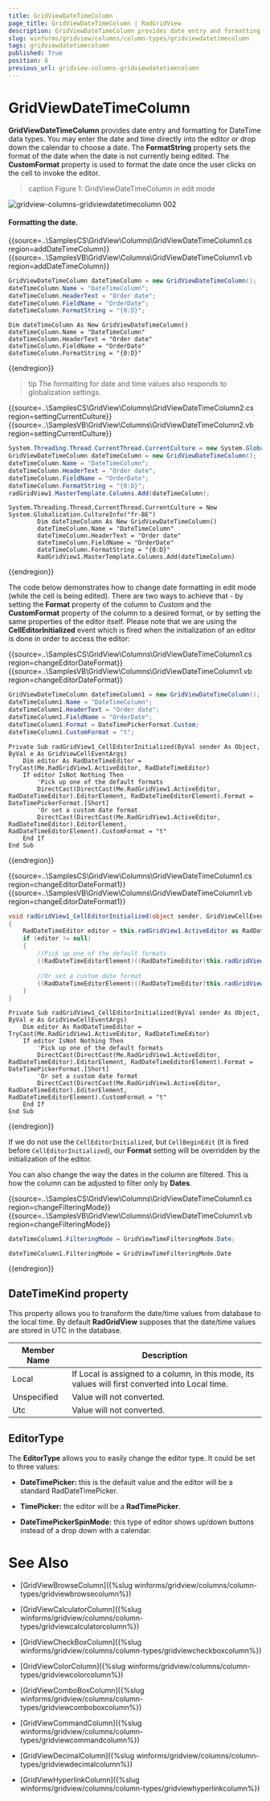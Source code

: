 ```yaml
---
title: GridViewDateTimeColumn
page_title: GridViewDateTimeColumn | RadGridView
description: GridViewDateTimeColumn provides date entry and formatting for DateTime data types.
slug: winforms/gridview/columns/column-types/gridviewdatetimecolumn
tags: gridviewdatetimecolumn
published: True
position: 8
previous_url: gridview-columns-gridviewdatetimecolumn
---
```


# GridViewDateTimeColumn

__GridViewDateTimeColumn__ provides date entry and formatting for DateTime data types. You may enter the date and time directly into the editor or drop down the calendar to choose a date. The __FormatString__ property sets the format of the date when the date is not currently being edited. The __CustomFormat__ property is used to format the date once the user clicks on the cell to invoke the editor.

>caption Figure 1: GridViewDateTimeColumn in edit mode

![gridview-columns-gridviewdatetimecolumn 002](images/gridview-columns-gridviewdatetimecolumn001.png)

#### Formatting the date.

{{source=..\SamplesCS\GridView\Columns\GridViewDateTimeColumn1.cs region=addDateTimeColumn}} 
{{source=..\SamplesVB\GridView\Columns\GridViewDateTimeColumn1.vb region=addDateTimeColumn}} 

````C#
GridViewDateTimeColumn dateTimeColumn = new GridViewDateTimeColumn();
dateTimeColumn.Name = "DateTimeColumn";
dateTimeColumn.HeaderText = "Order date";
dateTimeColumn.FieldName = "OrderDate";
dateTimeColumn.FormatString = "{0:D}";

````
````VB.NET
Dim dateTimeColumn As New GridViewDateTimeColumn()
dateTimeColumn.Name = "DateTimeColumn"
dateTimeColumn.HeaderText = "Order date"
dateTimeColumn.FieldName = "OrderDate"
dateTimeColumn.FormatString = "{0:D}"

````

{{endregion}} 

>tip The formatting for date and time values also responds to globalization settings.

{{source=..\SamplesCS\GridView\Columns\GridViewDateTimeColumn2.cs region=settingCurrentCulture}} 
{{source=..\SamplesVB\GridView\Columns\GridViewDateTimeColumn2.vb region=settingCurrentCulture}} 

````C#
System.Threading.Thread.CurrentThread.CurrentCulture = new System.Globalization.CultureInfo("fr-BE");
GridViewDateTimeColumn dateTimeColumn = new GridViewDateTimeColumn();
dateTimeColumn.Name = "DateTimeColumn";
dateTimeColumn.HeaderText = "Order date";
dateTimeColumn.FieldName = "OrderDate";
dateTimeColumn.FormatString = "{0:D}";
radGridView1.MasterTemplate.Columns.Add(dateTimeColumn);

````
````VB.NET
System.Threading.Thread.CurrentThread.CurrentCulture = New System.Globalization.CultureInfo("fr-BE")
        Dim dateTimeColumn As New GridViewDateTimeColumn()
        dateTimeColumn.Name = "DateTimeColumn"
        dateTimeColumn.HeaderText = "Order date"
        dateTimeColumn.FieldName = "OrderDate"
        dateTimeColumn.FormatString = "{0:D}"
        RadGridView1.MasterTemplate.Columns.Add(dateTimeColumn)

````

{{endregion}} 

The code below demonstrates how to change date formatting in edit mode (while the cell is being edited). There are two ways to achieve that - by setting the __Format__ property of the column to *Custom* and the __CustomFormat__ property of the column to a desired format, or by setting the same properties of the editor itself. Please note that we are using the __CellEditorInitialized__ event which is fired when the initialization of an editor is done in order to access the editor:

{{source=..\SamplesCS\GridView\Columns\GridViewDateTimeColumn1.cs region=changeEditorDateFormat}} 
{{source=..\SamplesVB\GridView\Columns\GridViewDateTimeColumn1.vb region=changeEditorDateFormat}} 

````C#
GridViewDateTimeColumn dateTimeColumn1 = new GridViewDateTimeColumn();
dateTimeColumn1.Name = "DateTimeColumn";
dateTimeColumn1.HeaderText = "Order date";
dateTimeColumn1.FieldName = "OrderDate";
dateTimeColumn1.Format = DateTimePickerFormat.Custom;
dateTimeColumn1.CustomFormat = "t";

````
````VB.NET
Private Sub radGridView1_CellEditorInitialized(ByVal sender As Object, ByVal e As GridViewCellEventArgs)
    Dim editor As RadDateTimeEditor = TryCast(Me.RadGridView1.ActiveEditor, RadDateTimeEditor)
    If editor IsNot Nothing Then
        'Pick up one of the default formats
        DirectCast(DirectCast(Me.RadGridView1.ActiveEditor, RadDateTimeEditor).EditorElement, RadDateTimeEditorElement).Format = DateTimePickerFormat.[Short]
        'Or set a custom date format
        DirectCast(DirectCast(Me.RadGridView1.ActiveEditor, RadDateTimeEditor).EditorElement, RadDateTimeEditorElement).CustomFormat = "t"
    End If
End Sub

````

{{endregion}} 


{{source=..\SamplesCS\GridView\Columns\GridViewDateTimeColumn1.cs region=changeEditorDateFormat1}} 
{{source=..\SamplesVB\GridView\Columns\GridViewDateTimeColumn1.vb region=changeEditorDateFormat1}} 

````C#
void radGridView1_CellEditorInitialized(object sender, GridViewCellEventArgs e)
{
    RadDateTimeEditor editor = this.radGridView1.ActiveEditor as RadDateTimeEditor;
    if (editor != null)
    {   
        //Pick up one of the default formats
        ((RadDateTimeEditorElement)((RadDateTimeEditor)this.radGridView1.ActiveEditor).EditorElement).Format = DateTimePickerFormat.Short;
        
        //Or set a custom date format
        ((RadDateTimeEditorElement)((RadDateTimeEditor)this.radGridView1.ActiveEditor).EditorElement).CustomFormat = "t";
    }
}

````
````VB.NET
Private Sub radGridView1_CellEditorInitialized(ByVal sender As Object, ByVal e As GridViewCellEventArgs)
    Dim editor As RadDateTimeEditor = TryCast(Me.RadGridView1.ActiveEditor, RadDateTimeEditor)
    If editor IsNot Nothing Then
        'Pick up one of the default formats
        DirectCast(DirectCast(Me.RadGridView1.ActiveEditor, RadDateTimeEditor).EditorElement, RadDateTimeEditorElement).Format = DateTimePickerFormat.[Short]
        'Or set a custom date format
        DirectCast(DirectCast(Me.RadGridView1.ActiveEditor, RadDateTimeEditor).EditorElement, RadDateTimeEditorElement).CustomFormat = "t"
    End If
End Sub

````

{{endregion}} 


If we do not use the `CellEditorInitialized`, but `CellBeginEdit` (it is fired before `CellEditorInitialized`), our __Format__ setting will be overridden by the initialization of the editor. 

You can also change the way the dates in the column are filtered. This is how the column can be adjusted to filter only by __Dates__.

{{source=..\SamplesCS\GridView\Columns\GridViewDateTimeColumn1.cs region=changeFilteringMode}} 
{{source=..\SamplesVB\GridView\Columns\GridViewDateTimeColumn1.vb region=changeFilteringMode}} 

````C#
dateTimeColumn1.FilteringMode = GridViewTimeFilteringMode.Date;

````
````VB.NET
dateTimeColumn1.FilteringMode = GridViewTimeFilteringMode.Date

````

{{endregion}} 

## DateTimeKind property

This property allows you to transform the date/time values from database to the local time. By default __RadGridView__ supposes that the date/time values are stored in UTC in the database.

| Member Name | Description |
| ------ | ------ |
|Local|If Local is assigned to a column, in this mode, its values will first converted into Local time.|
|Unspecified|Value will not converted.|
|Utc|Value will not converted.|

## EditorType

The __EditorType__ allows you to easily change the editor type. It could be set to three values:       

* __DateTimePicker:__ this is the default value and the editor will be a standard RadDateTimePicker.

* __TimePicker:__ the editor will be a __RadTimePicker__.

* __DateTimePickerSpinMode:__ this type of editor shows up/down buttons instead of a drop down with a calendar.
            
# See Also
* [GridViewBrowseColumn]({%slug winforms/gridview/columns/column-types/gridviewbrowsecolumn%})

* [GridViewCalculatorColumn]({%slug winforms/gridview/columns/column-types/gridviewcalculatorcolumn%})

* [GridViewCheckBoxColumn]({%slug winforms/gridview/columns/column-types/gridviewcheckboxcolumn%})

* [GridViewColorColumn]({%slug winforms/gridview/columns/column-types/gridviewcolorcolumn%})

* [GridViewComboBoxColumn]({%slug winforms/gridview/columns/column-types/gridviewcomboboxcolumn%})

* [GridViewCommandColumn]({%slug winforms/gridview/columns/column-types/gridviewcommandcolumn%})

* [GridViewDecimalColumn]({%slug winforms/gridview/columns/column-types/gridviewdecimalcolumn%})

* [GridViewHyperlinkColumn]({%slug winforms/gridview/columns/column-types/gridviewhyperlinkcolumn%})

